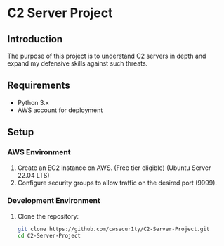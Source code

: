 # C2 Server Project

## Introduction
The purpose of this project is to understand C2 servers in depth and expand my defensive skills against such threats.

## Requirements
- Python 3.x
- AWS account for deployment

## Setup
### AWS Environment
1. Create an EC2 instance on AWS. (Free tier eligible) (Ubuntu Server 22.04 LTS)
2. Configure security groups to allow traffic on the desired port (9999).

### Development Environment
1. Clone the repository:
   ```sh
   git clone https://github.com/cwsecur1ty/C2-Server-Project.git
   cd C2-Server-Project
